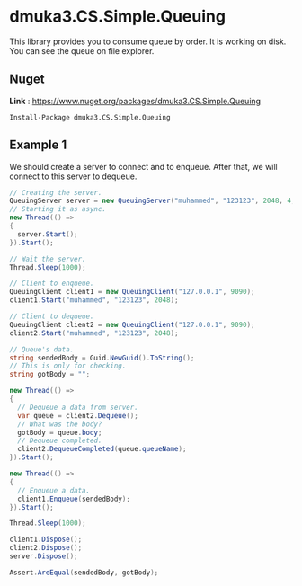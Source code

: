 # dmuka3.CS.Simple.Queuing

 This library provides you to consume queue by order. It is working on disk. You can see the queue on file explorer.
 
 ## Nuget
 **Link** : https://www.nuget.org/packages/dmuka3.CS.Simple.Queuing
 ```nuget
 Install-Package dmuka3.CS.Simple.Queuing
 ```
 
 ## Example 1

  We should create a server to connect and to enqueue. After that, we will connect to this server to dequeue.
  
  ```csharp
// Creating the server.
QueuingServer server = new QueuingServer("muhammed", "123123", 2048, 4, 9090, timeOutAuth: 1);
// Starting it as async.
new Thread(() =>
{
    server.Start();
}).Start();

// Wait the server.
Thread.Sleep(1000);

// Client to enqueue.
QueuingClient client1 = new QueuingClient("127.0.0.1", 9090);
client1.Start("muhammed", "123123", 2048);

// Client to dequeue.
QueuingClient client2 = new QueuingClient("127.0.0.1", 9090);
client2.Start("muhammed", "123123", 2048);

// Queue's data.
string sendedBody = Guid.NewGuid().ToString();
// This is only for checking.
string gotBody = "";

new Thread(() =>
{
    // Dequeue a data from server.
    var queue = client2.Dequeue();
    // What was the body?
    gotBody = queue.body;
    // Dequeue completed.
    client2.DequeueCompleted(queue.queueName);
}).Start();

new Thread(() =>
{
    // Enqueue a data.
    client1.Enqueue(sendedBody);
}).Start();

Thread.Sleep(1000);

client1.Dispose();
client2.Dispose();
server.Dispose();

Assert.AreEqual(sendedBody, gotBody);
  ```
  
